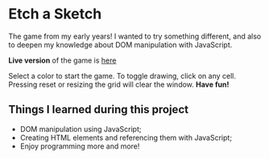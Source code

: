 # Etch a Sketch
The game from my early years!
I wanted to try something different, and also to deepen my knowledge about DOM manipulation with JavaScript.

**Live version** of the game is [here](https://dariuszgros.github.io/etch-a-sketch/)

Select a color to start the game. To toggle drawing, click on any cell. Pressing reset or resizing the grid will clear the window.
**Have fun!**

## Things I learned during this project
* DOM manipulation using JavaScript;
* Creating HTML elements and referencing them with JavaScript;
* Enjoy programming more and more!

